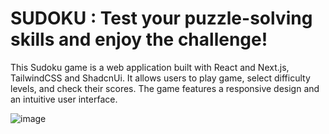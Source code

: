 # SUDOKU : Test your puzzle-solving skills and enjoy the challenge!
This Sudoku game is a web application built with React and Next.js, TailwindCSS and ShadcnUi. It allows users to play game, select difficulty levels, and check their scores. The game features a responsive design and an intuitive user interface.

![image](https://github.com/user-attachments/assets/a0846a23-ef68-4459-ba56-fa45c5cc4967)
